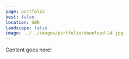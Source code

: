 ```yaml
---
page: portfolio
best: false
location: GBR
landscape: false
image: ../../images/portfolio/download-14.jpg
---
```

Content goes here!

